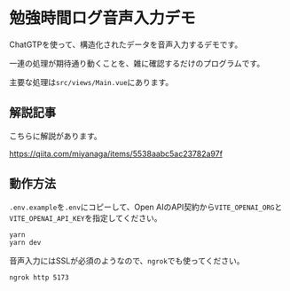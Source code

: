 # 勉強時間ログ音声入力デモ

ChatGTPを使って、構造化されたデータを音声入力するデモです。



一連の処理が期待通り動くことを、雑に確認するだけのプログラムです。

主要な処理は`src/views/Main.vue`にあります。

## 解説記事

こちらに解説があります。

https://qiita.com/miyanaga/items/5538aabc5ac23782a97f

## 動作方法

`.env.example`を`.env`にコピーして、Open AIのAPI契約から`VITE_OPENAI_ORG`と`VITE_OPENAI_API_KEY`を指定してください。

```bash
yarn
yarn dev
```

音声入力にはSSLが必須のようなので、`ngrok`でも使ってください。

```bash
ngrok http 5173
```